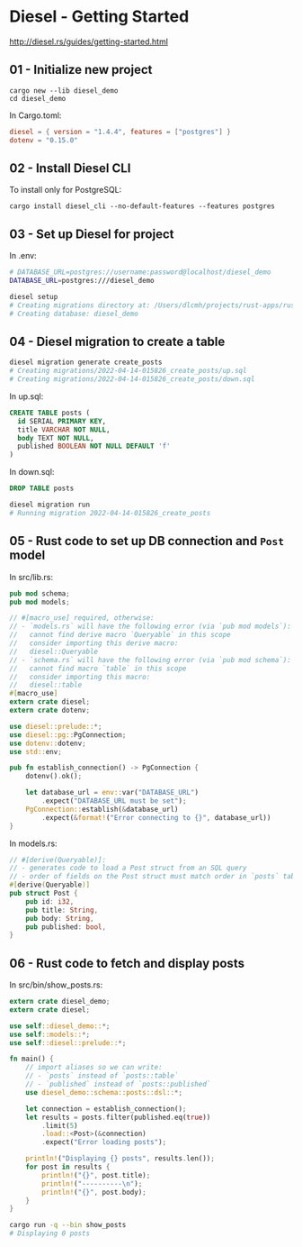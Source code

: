 # Diesel - Getting Started

http://diesel.rs/guides/getting-started.html

## 01 - Initialize new project

```
cargo new --lib diesel_demo
cd diesel_demo
```

In Cargo.toml:

```toml
diesel = { version = "1.4.4", features = ["postgres"] }
dotenv = "0.15.0"
```

## 02 - Install Diesel CLI

To install only for PostgreSQL:

```
cargo install diesel_cli --no-default-features --features postgres
```

## 03 - Set up Diesel for project

In .env:

```sh
# DATABASE_URL=postgres://username:password@localhost/diesel_demo
DATABASE_URL=postgres:///diesel_demo
```

```sh
diesel setup
# Creating migrations directory at: /Users/dlcmh/projects/rust-apps/rust-diesel-getting-started/migrations
# Creating database: diesel_demo
```

## 04 - Diesel migration to create a table

```sh
diesel migration generate create_posts
# Creating migrations/2022-04-14-015826_create_posts/up.sql
# Creating migrations/2022-04-14-015826_create_posts/down.sql
```

In up.sql:

```sql
CREATE TABLE posts (
  id SERIAL PRIMARY KEY,
  title VARCHAR NOT NULL,
  body TEXT NOT NULL,
  published BOOLEAN NOT NULL DEFAULT 'f'
)
```

In down.sql:

```sql
DROP TABLE posts
```

```sh
diesel migration run
# Running migration 2022-04-14-015826_create_posts
```

## 05 - Rust code to set up DB connection and `Post` model

In src/lib.rs:

```rust
pub mod schema;
pub mod models;

// #[macro_use] required, otherwise:
// - `models.rs` will have the following error (via `pub mod models`):
//   cannot find derive macro `Queryable` in this scope
//   consider importing this derive macro:
//   diesel::Queryable
// - `schema.rs` will have the following error (via `pub mod schema`):
//   cannot find macro `table` in this scope
//   consider importing this macro:
//   diesel::table
#[macro_use]
extern crate diesel;
extern crate dotenv;

use diesel::prelude::*;
use diesel::pg::PgConnection;
use dotenv::dotenv;
use std::env;

pub fn establish_connection() -> PgConnection {
    dotenv().ok();

    let database_url = env::var("DATABASE_URL")
        .expect("DATABASE_URL must be set");
    PgConnection::establish(&database_url)
        .expect(&format!("Error connecting to {}", database_url))
}
```

In models.rs:

```rust
// #[derive(Queryable)]:
// - generates code to load a Post struct from an SQL query
// - order of fields on the Post struct must match order in `posts` table in schema.rs
#[derive(Queryable)]
pub struct Post {
    pub id: i32,
    pub title: String,
    pub body: String,
    pub published: bool,
}
```

## 06 - Rust code to fetch and display posts

In src/bin/show_posts.rs:

```rust
extern crate diesel_demo;
extern crate diesel;

use self::diesel_demo::*;
use self::models::*;
use self::diesel::prelude::*;

fn main() {
    // import aliases so we can write:
    // - `posts` instead of `posts::table`
    // - `published` instead of `posts::published`
    use diesel_demo::schema::posts::dsl::*;

    let connection = establish_connection();
    let results = posts.filter(published.eq(true))
        .limit(5)
        .load::<Post>(&connection)
        .expect("Error loading posts");

    println!("Displaying {} posts", results.len());
    for post in results {
        println!("{}", post.title);
        println!("----------\n");
        println!("{}", post.body);
    }
}
```

```sh
cargo run -q --bin show_posts
# Displaying 0 posts
```
